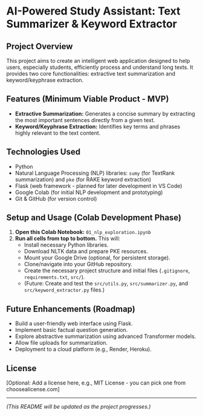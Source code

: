 # AI-Powered Study Assistant: Text Summarizer & Keyword Extractor

## Project Overview
This project aims to create an intelligent web application designed to help users, especially students, efficiently process and understand long texts. It provides two core functionalities: extractive text summarization and keyword/keyphrase extraction.

## Features (Minimum Viable Product - MVP)
* **Extractive Summarization:** Generates a concise summary by extracting the most important sentences directly from a given text.
* **Keyword/Keyphrase Extraction:** Identifies key terms and phrases highly relevant to the text content.

## Technologies Used
* Python
* Natural Language Processing (NLP) libraries: `sumy` (for TextRank summarization) and `pke` (for RAKE keyword extraction)
* Flask (web framework - planned for later development in VS Code)
* Google Colab (for initial NLP development and prototyping)
* Git & GitHub (for version control)

## Setup and Usage (Colab Development Phase)
1.  **Open this Colab Notebook:** `01_nlp_exploration.ipynb`
2.  **Run all cells from top to bottom.** This will:
    * Install necessary Python libraries.
    * Download NLTK data and prepare PKE resources.
    * Mount your Google Drive (optional, for persistent storage).
    * Clone/navigate into your GitHub repository.
    * Create the necessary project structure and initial files (`.gitignore`, `requirements.txt`, `src/`).
    * (Future: Create and test the `src/utils.py`, `src/summarizer.py`, and `src/keyword_extractor.py` files.)

## Future Enhancements (Roadmap)
* Build a user-friendly web interface using Flask.
* Implement basic factual question generation.
* Explore abstractive summarization using advanced Transformer models.
* Allow file uploads for summarization.
* Deployment to a cloud platform (e.g., Render, Heroku).

## License
[Optional: Add a license here, e.g., MIT License - you can pick one from choosealicense.com]

---
*(This README will be updated as the project progresses.)*

